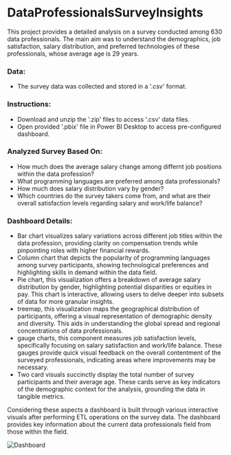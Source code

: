 # DataProfessionalsSurveyInsights
This project provides a detailed analysis on a survey conducted among 630 data professionals. The main aim was to understand the demographics, job satisfaction, salary distribution, and preferred technologies of these professionals, whose average age is 29 years.

### Data:
- The survey data was collected and stored in a '.csv' format.

### Instructions:
- Download and unzip the '.zip' files to access '.csv' data files.
- Open provided '.pbix' file in Power BI Desktop to access pre-configured dashboard.

### Analyzed Survey Based On:
- How much does the average salary change among differnt job positions within the data profession?
- What programming languages are preferred among data professionals?
- How much does salary distribution vary by gender?
- Which countries do the survey takers come from, and what are their overall satisfaction levels regarding salary and work/life balance?

### Dashboard Details:
- Bar chart visualizes salary variations across different job titles within the data profession, providing clarity on compensation trends while pinpointing roles with higher financial rewards.
- Column chart that depicts the popularity of programming languages among survey participants, showing technological preferences and highlighting skills in demand within the data field.
- Pie chart, this visualization offers a breakdown of average salary distribution by gender, highlighting potential disparities or equities in pay. This chart is interactive, allowing users to delve deeper into subsets of data for more granular insights.
- treemap, this visualization maps the geographical distribution of participants, offering a visual representation of demographic density and diversity. This aids in understanding the global spread and regional concentrations of data professionals.
- gauge charts, this component measures job satisfaction levels, specifically focusing on salary satisfaction and work/life balance. These gauges provide quick visual feedback on the overall contentment of the surveyed professionals, indicating areas where improvements may be necessary.
- Two card visuals succinctly display the total number of survey participants and their average age. These cards serve as key indicators of the demographic context for the analysis, grounding the data in tangible metrics.
  
Considering these aspects a dashboard is built through various interactive visuals after performing ETL operations on the survey data. The dashboard provides key information about the current data professionals field from those within the field.



![Dashboard](https://github.com/Cherukuri-Thanu/SurveyOnDataProfessionals/assets/167354871/99e0cf14-f6f5-4c28-9105-a9111ef8715f)

